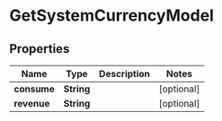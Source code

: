
# GetSystemCurrencyModel

## Properties
Name | Type | Description | Notes
------------ | ------------- | ------------- | -------------
**consume** | **String** |  |  [optional]
**revenue** | **String** |  |  [optional]



